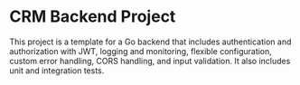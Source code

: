# CRM Backend Project

This project is a template for a Go backend that includes authentication and authorization with JWT, logging and monitoring, flexible configuration, custom error handling, CORS handling, and input validation. It also includes unit and integration tests.

